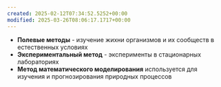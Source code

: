 ```yaml
---
created: 2025-02-12T07:34:52.5252+00:00
modified: 2025-03-26T08:06:17.1717+00:00
---
```

* **Полевые методы** - изучение жихни организмов и их сообществ в естественных условиях
* **Экспериментальный метод** - эксперименты в стационарных лабораториях
* **Метод математического моделирования** используется для изучения и прогнозирования природных процессов